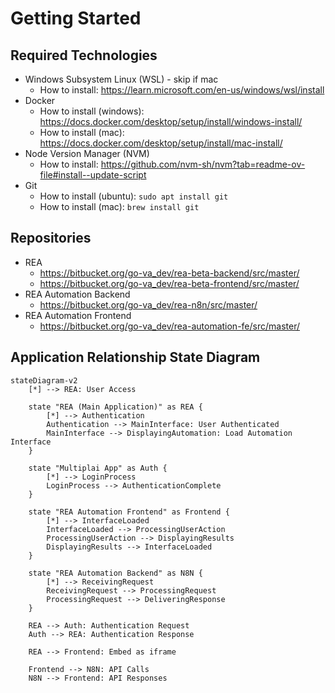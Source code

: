 # Getting Started

## Required Technologies

- Windows Subsystem Linux (WSL) - skip if mac
    - How to install: <https://learn.microsoft.com/en-us/windows/wsl/install>
- Docker
    - How to install (windows): <https://docs.docker.com/desktop/setup/install/windows-install/>
    - How to install (mac): <https://docs.docker.com/desktop/setup/install/mac-install/>
- Node Version Manager (NVM)
    - How to install: <https://github.com/nvm-sh/nvm?tab=readme-ov-file#install--update-script>
- Git
    - How to install (ubuntu): ```sudo apt install git```
    - How to install (mac): ```brew install git```

## Repositories

- REA
    - <https://bitbucket.org/go-va_dev/rea-beta-backend/src/master/>
    - <https://bitbucket.org/go-va_dev/rea-beta-frontend/src/master/>
- REA Automation Backend
    - <https://bitbucket.org/go-va_dev/rea-n8n/src/master/>
- REA Automation Frontend
    - <https://bitbucket.org/go-va_dev/rea-automation-fe/src/master/>

## Application Relationship State Diagram

```mermaid
stateDiagram-v2
    [*] --> REA: User Access
    
    state "REA (Main Application)" as REA {
        [*] --> Authentication
        Authentication --> MainInterface: User Authenticated
        MainInterface --> DisplayingAutomation: Load Automation Interface
    }
    
    state "Multiplai App" as Auth {
        [*] --> LoginProcess
        LoginProcess --> AuthenticationComplete
    }
    
    state "REA Automation Frontend" as Frontend {
        [*] --> InterfaceLoaded
        InterfaceLoaded --> ProcessingUserAction
        ProcessingUserAction --> DisplayingResults
        DisplayingResults --> InterfaceLoaded
    }
    
    state "REA Automation Backend" as N8N {
        [*] --> ReceivingRequest
        ReceivingRequest --> ProcessingRequest
        ProcessingRequest --> DeliveringResponse
    }
    
    REA --> Auth: Authentication Request
    Auth --> REA: Authentication Response
    
    REA --> Frontend: Embed as iframe
    
    Frontend --> N8N: API Calls
    N8N --> Frontend: API Responses
```

